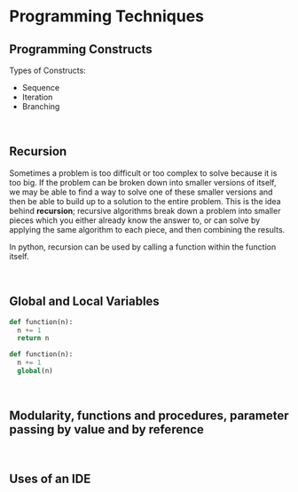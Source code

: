 # Programming Techniques

## Programming Constructs
Types of Constructs:
- Sequence
- Iteration
- Branching

<br>

## Recursion

Sometimes a problem is too difficult or too complex to solve because it is too big. If the problem can be broken down into smaller versions of itself, we may be able to find a way to solve one of these smaller versions and then be able to build up to a solution to the entire problem. This is the idea behind **recursion**; recursive algorithms break down a problem into smaller pieces which you either already know the answer to, or can solve by applying the same algorithm to each piece, and then combining the results.

In python, recursion can be used by calling a function within the function itself.

<br>

## Global and Local Variables

``` python
def function(n):
  n += 1
  return n
```

``` python
def function(n):
  n += 1
  global(n)
```

<br>

## Modularity, functions and procedures, parameter passing by value and by reference

<br>

## Uses of an IDE
